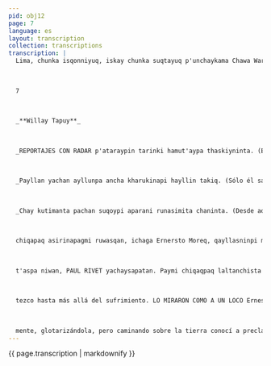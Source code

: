 ```yaml
---
pid: obj12
page: 7
language: es
layout: transcription
collection: transcriptions
transcription: |
  Lima, chunka isqonniyuq, iskay chunka suqtayuq p'unchaykama Chawa Warki Killa 1975
  
  
  
  7
  
  
  
  _**Willay Tapuy**_
  
  
  
  _REPORTAJES CON RADAR p'ataraypin tarinki hamut'aypa thaskiyninta. (En mi libro REPORTAJES CON RADAR (encontrarás la marcha de mi pensamiento). _
  
  
  
  _Payllan yachan ayllunpa ancha kharukinapi hayllin takiq. (Sólo él sabe el canto de su pueblo en inéditas lejanías). _
  
  
  
  _Chay kutimanta pachan suqoypi aparani runasimita chaninta. (Desde aquella época spoeso en mi corazón el valor del quechua). _
  
  
  
  chiqapaq asirinapagmi ruwasqan, ichaga Ernersto Moreq, qayllasninpi manan asiyta atiymanchu, aswanpas rumita chanqashayman hina, qonqaylla kay tapuyta kachaykuni: RIOSISHANKICHA ÑUSQON HAMAWT'ATAQ KANKI CHAYQA, PIKU NAN RUNSAIMIPI ASWAN YACHAYNIYUQ RUNAKUNAQ SUTINTA -Manan chaytaqa ninaypaqqa yachayniyuqchu kani, manan runasimita ch'uya t'oqyaqtachu rimani, ichaqa kay pachapi puririspan riqsini chiqapaq runasimipi yachaysapa hamawt'akunata, sutinmantaya nisayki, aswan yachaysapamanta qallarispa, nawpaqtaqa kashan Oswaldo Baca Mendoza, paymi misk'itapuni t'uqyaqtapunin rimaran hinas pataqmi wanallaraq kashaqtin wañuy aparikapun, chaymantaqa Victor Navarro del Aguila paypas mana kutimana ñantan puririn, llaqta imaymanta paymanta suyashaqtin, chaymantaqa José Felix Silva “Rumiñawi" sutinwanmi pay runasimipi qelqaran, paymantan willay tapukuyta ruwarani. Reportajes con Radar p'ataraypi, chaymantaqe kashan César Guardia Mayorga, Mariano Muñiz. Mariano Muñizqa, phutumushaq runasimitan riman, sirk'anpi runasimilla phawashanman hinaraq. —Riqsinllataqmi Ibn Aharaon yachaysapa, runasimipin chiqaqpaq yachaysapa karan, ima ñanknatacha kunan purishan may wayq’okunatacha chinkarishan, may orgo patapicha sayk’urishan, ashkha watañan mana rikupunichu Ibn Aharon nisqa yachay sapata Ninaymi kay tuypi José María Farfán Sutinta, paymi yachaysapa kasqanpi wajchalla tiyaran lliwpa qonqasqan, lliwpa wijch’usqa, millay runakunaq sansa qallunwan k’amisqa. RIPUNAPQÑA TAPUCKUY Mana sayk’uypaqmi Ernesto Morewan rimariyqa, yachay mayu hina haylli sach’a hina, llanp’u orqo hina imaymanata yuyarin, sutikunata, nawpaq harawiqkunaq ruwasqanta kamachiqkunaq khtatatayninta, llaqtaq qapariyninta, imaymanatan yachan hinaspataqmi nini, kay yachay mayu wiraquchata, kay tapukuywan urmayachisaq, nispa p’inqaypi qhepananpaq: PITAN ASWAN MUNAKUYWAN QHAWANKI -Tuylla mana hamu
  
  
  
  t'aspa niwan, PAUL RIVET yachaysapatan. Paymi chiqaqpaq laltanchista munaran, manan Peru Suyug hawa qarallantachu chigapag sunquntan, ñatinkunatan. Chaymantatag wayñupi hina ghespi geruchapi traguta ujyayku ripunaykupaq, ñuqa kikillaypi takita yuyarini "kay copachata tomaykusunchis ripunallayta yuyarispanchis" ERNESTO MORE HABLA SOBRE EL QUECHUA Y LOS QUECHUOLOGOS El año de 1968 leí el libro REPORTAJES CON RADAR, desde entonces empecé a conocer al escritor Erenesto More y también empecé a representarme sus actitudes. Para mi nomás en esa época solía decirme "este hombre e de buen corazón, desde que escribe de este modo" tiempo después leí LAS ANDANZAS DE CESAR VALLEJO EN PARIS a través de la pluma de Ernesto More ha caminado por senderos innombrables, cuando todavía era joven, una sed de pueblos lejanos lo consumía, sólo él sabe el canto de su pueblo en inéditas lejanías y también sólo él, con esos ojos que no se equivocan, mira a los pobres para hablar en nombre de ellos. HACE ANOS SE PIDIO LA DEL QUECHUA Cuande Ernesto More llegó al Parlamento, en representación de su pueblo, habló allí del quechua, libró una guerra defendiendo el quechua, eso le preguntamos primeramente de este modo. COMO FUE LA GUERRA QUE UDA LIBRO EN FAVOR —Esos señores que en el Parlamento sólo sabían dormir, cuando escucharon mi pedido en favor de Quechua, se rieron de mí hasta no poder, pero yo nunca me avergoncé, desde aquella época sopeso en mi corazón el valor del quechua, y corría en mi sangre, hasta ahora mismo sigue corriendo, un afecto sin límites por el quechua Desde detrás de sus lentes me mira con sus grandes ojos y de pronto me dice esto: —Entré en muchas batallas, siempre en favor del quechua, lo defendí sin cansancio, noche y día soñe el quechua, pero no sé hablar ese es mi gran sufrimiento, ese hecho le llevo como una herida secreta, con eso me entris
  
  
  
  tezco hasta más allá del sufrimiento. LO MIRARON COMO A UN LOCO Ernesto More conjuntamente que 13 diputados en eso que llamamos Parlamento pidieron para que el quechua sea oficializado a nivel del Castellano, entonces los otros diputados dijeron:"Estos están locos de remate", pero asf como camina el rio por entre las raíces, como se extiende sobre la espalda de la piedra, sin asustarse de nada y de nadie, así caminó Ernesto More riéndose de esos diputados con cerebro de cenizas. Mirándole de instante en instante, pienso en aquellos años. Ernesto More, habla sin cansancio, es un conversar sin jadeo porque él está lleno de saber, entonces viene a mi inteligencia esta pregunta. DIGANE UD. EN QUE LIBROS ESTA SU PENSAMIENTO MAS FIDEDIDIGNO Y CUAL DE SUS LIBROS PREFUERE UD. MAS Un instante mira a cielo, como quien mira venir a alguien que todos conocemos, se agarra la barbilla, en su claro pensamiento qué luces parpadearán, entonces hablando pausadamente nos dice así: —En mi libro REPORTAJES CON RADAR encontrarás la marcha de mi pensamiento, allí puse borbotones de mi inteligencia, toda mi sed de batallas, m eterno descontento, ese libro escribl con todas las preocupaciones, perseguido por todas las penas, abrigado por muchas caídas, también escribí jubiloso, en esos reportajes está mi vida. LOS HONBRES QUE MAS SABEN QUECHUA El compañero fotógrafo trabaja sin cansarse, me auto pregunto adónde nos llevará esto que dicen la técnica. Humberto Romaní, se arrodilla, se empina, hace como que quiere echarse, me parece un monito, quiero reirme por lo que hace, pero al lado de Ernesto More, no puedo desatar mi carcajada, más bien como si arrojase una piedra, de pronto, le hago esta pregunta: DEBE CONOCER COMO UN PROFESOR INTELIGENTE QUE ES UD. EL NOMBRE DE LO QUE VERDADERAMENTE SABEN QUECHA -No tengo ciencia para responder a esa pregunta, no hablo el quechua clara
  
  
  
  mente, glotarizándola, pero caminando sobre la tierra conocí a preclaros profesores que sabían y/o saben el quechua. Empezaré diciéndote, por orden de importancia sus nombres. Primero está Oswaldo Baca Mendoza, él hablaba con dulzura, glotalizaba con estética y fue entonces que siendo un hombre de corazón luminoso, era ciertamente un buen hombre, y por eso, aún joven se le llevó la muerte. Después Víctor Navarro del Aguila, él también transitó por el camino sin retorno, cuando el pueblo esperaba de él grandes realizaciones. Luego está José Félix Silva, que escribía con el seudónimo de "Rumi ñawi", a él le hice un reportaje que figura en mi libro Reportajes con Radar, después está César Guardia Mayorga, Mariano Muñiz. Conocí también a lbn Aharaon, era un sabio sabía profundamente el quechua, por qué caminos se distanciará ahora, en qué hondonadas se perderá, sobre qué cumbres descansará, hacen muchísimos años que no nos vemos con el sabio Ibn Aharaon. Debo decir en este instante el nombre de José María Farfán, él en toda su grandeza vivió pobre, olvidado por todos arrinconado por todos, insultado por lo hombres que tienen la lengua de fuego. UNA PREGUNTA PARA IRNOS Es para no cansarse nunca, hablar con Ernesto More, como un rio de saber es, como la raíz de la canción, con su corazón deslumbrante, recuerda muchas cosas, evoca nombres, los hechos de los antiguos poetas. El escalofrio tembloroso de los tiranos, también recuerda, el júbilo del pueblo, sabe de todo, entonces digo: A QUIEN MIRA CON VERDADERA ADMIRACION Al instante y sin pensarlo dice: Al sabio Paul Rivet, el amó verdaderamente a nuestro pueblo, no sólo la piel del Perú amó el corazón de nuestra patria, amó el Perú de la entraña inmortal Luego, como en el wayno nos servimos un trago en una copita de vidrio, ya para irnos, dentro de mi, se grafia le tonada de esa canción que dice: "Brindemos con esta copita al recordar que nos marchamos". (A.A.)
---
```


{{ page.transcription | markdownify }}
